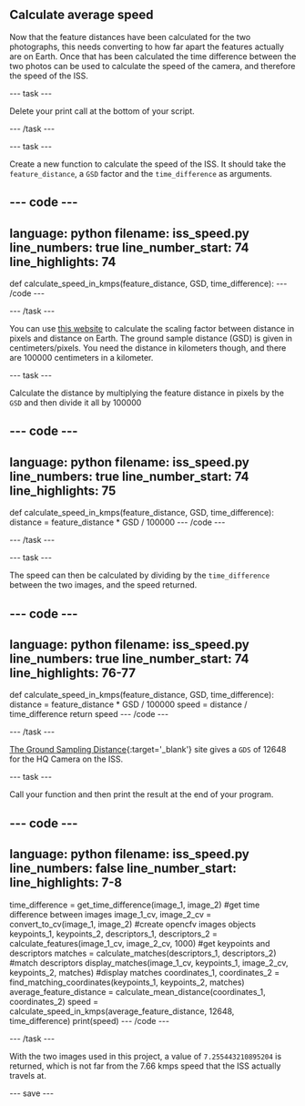 ## Calculate average speed

Now that the feature distances have been calculated for the two photographs, this needs converting to how far apart the features actually are on Earth. Once that has been calculated the time difference between the two photos can be used to calculate the speed of the camera, and therefore the speed of the ISS.

--- task ---

Delete your print call at the bottom of your script.

--- /task ---

--- task ---

Create a new function to calculate the speed of the ISS. It should take the `feature_distance`, a `GSD` factor and the `time_difference` as arguments.

--- code ---
---
language: python
filename: iss_speed.py
line_numbers: true
line_number_start: 74
line_highlights: 74
---
def calculate_speed_in_kmps(feature_distance, GSD, time_difference):
--- /code ---

--- /task ---

You can use [this website](https://www.3dflow.net/ground-sampling-distance-calculator/) to calculate the scaling factor between distance in pixels and distance on Earth. The ground sample distance (GSD) is given in centimeters/pixels. You need the distance in kilometers though, and there are 100000 centimeters in a kilometer.

--- task ---

Calculate the distance by multiplying the feature distance in pixels by the `GSD` and then divide it all by 100000

--- code ---
---
language: python
filename: iss_speed.py
line_numbers: true
line_number_start: 74
line_highlights: 75
---
def calculate_speed_in_kmps(feature_distance, GSD, time_difference):
    distance = feature_distance * GSD / 100000
--- /code ---

--- /task ---

--- task ---

The speed can then be calculated by dividing by the `time_difference` between the two images, and the speed returned.

--- code ---
---
language: python
filename: iss_speed.py
line_numbers: true
line_number_start: 74
line_highlights: 76-77
---
def calculate_speed_in_kmps(feature_distance, GSD, time_difference):
    distance = feature_distance * GSD / 100000
    speed = distance / time_difference
    return speed
--- /code ---

--- /task ---

[The Ground Sampling Distance](https://www.3dflow.net/ground-sampling-distance-calculator){:target='_blank'} site gives a `GDS` of 12648 for the HQ Camera on the ISS.

--- task ---

Call your function and then print the result at the end of your program.

--- code ---
---
language: python
filename: iss_speed.py
line_numbers: false
line_number_start:
line_highlights: 7-8
---
time_difference = get_time_difference(image_1, image_2) #get time difference between images
image_1_cv, image_2_cv = convert_to_cv(image_1, image_2) #create opencfv images objects
keypoints_1, keypoints_2, descriptors_1, descriptors_2 = calculate_features(image_1_cv, image_2_cv, 1000) #get keypoints and descriptors
matches = calculate_matches(descriptors_1, descriptors_2) #match descriptors
display_matches(image_1_cv, keypoints_1, image_2_cv, keypoints_2, matches) #display matches
coordinates_1, coordinates_2 = find_matching_coordinates(keypoints_1, keypoints_2, matches)
average_feature_distance = calculate_mean_distance(coordinates_1, coordinates_2)
speed = calculate_speed_in_kmps(average_feature_distance, 12648, time_difference)
print(speed)
--- /code ---

--- /task ---

With the two images used in this project, a value of `7.255443210895204` is returned, which is not far from the 7.66 kmps speed that the ISS actually travels at.

--- save ---
